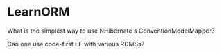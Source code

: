 LearnORM
========

What is the simplest way to use NHibernate's ConventionModelMapper?

Can one use code-first EF with various RDMSs?
